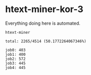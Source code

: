 # htext-miner-kor-3

Everything doing here is automated.

```
htext-miner

total: 2265/4514 (50.1772264067346%)

job0: 403
job1: 400
job2: 572
job3: 445
job4: 445
```